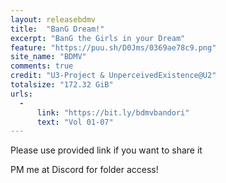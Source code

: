 ```yaml
---
layout: releasebdmv
title:  "BanG Dream!"
excerpt: "BanG the Girls in your Dream"
feature: "https://puu.sh/D0Jms/0369ae78c9.png"
site_name: "BDMV"
comments: true
credit: "U3-Project & UnperceivedExistence@U2"
totalsize: "172.32 GiB"
urls:
  -
      link: "https://bit.ly/bdmvbandori"
      text: "Vol 01-07"
---
```


Please use provided link if you want to share it

PM me at Discord for folder access!